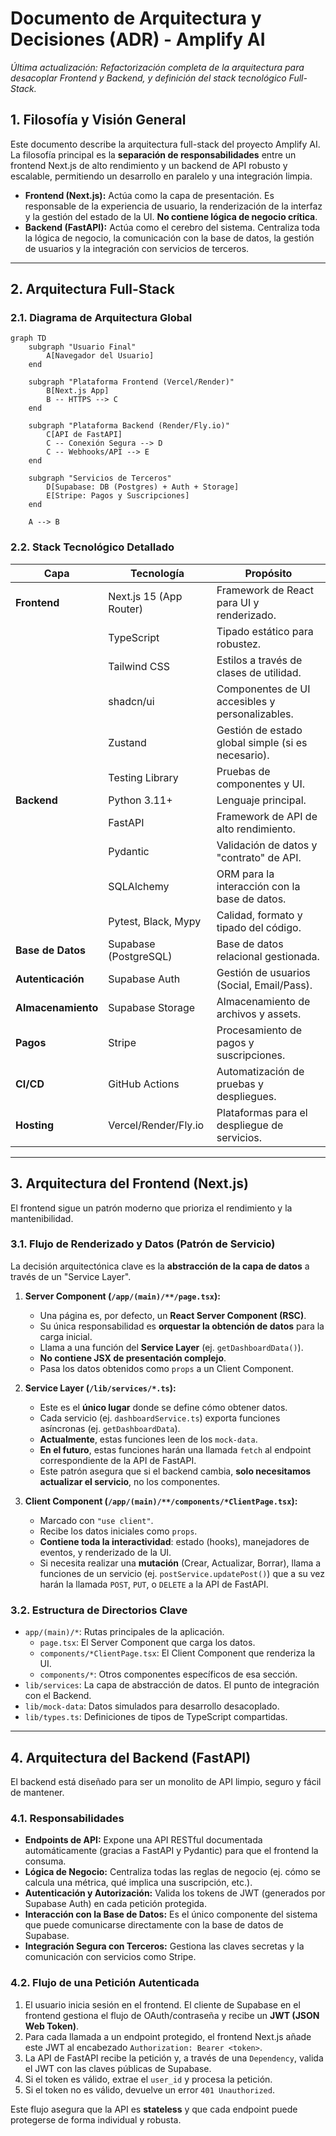 # Documento de Arquitectura y Decisiones (ADR) - Amplify AI

*Última actualización: Refactorización completa de la arquitectura para desacoplar Frontend y Backend, y definición del stack tecnológico Full-Stack.*

## 1. Filosofía y Visión General

Este documento describe la arquitectura full-stack del proyecto Amplify AI. La filosofía principal es la **separación de responsabilidades** entre un frontend Next.js de alto rendimiento y un backend de API robusto y escalable, permitiendo un desarrollo en paralelo y una integración limpia.

*   **Frontend (Next.js):** Actúa como la capa de presentación. Es responsable de la experiencia de usuario, la renderización de la interfaz y la gestión del estado de la UI. **No contiene lógica de negocio crítica**.
*   **Backend (FastAPI):** Actúa como el cerebro del sistema. Centraliza toda la lógica de negocio, la comunicación con la base de datos, la gestión de usuarios y la integración con servicios de terceros.

---

## 2. Arquitectura Full-Stack

### 2.1. Diagrama de Arquitectura Global

```mermaid
graph TD
    subgraph "Usuario Final"
        A[Navegador del Usuario]
    end

    subgraph "Plataforma Frontend (Vercel/Render)"
        B[Next.js App]
        B -- HTTPS --> C
    end

    subgraph "Plataforma Backend (Render/Fly.io)"
        C[API de FastAPI]
        C -- Conexión Segura --> D
        C -- Webhooks/API --> E
    end

    subgraph "Servicios de Terceros"
        D[Supabase: DB (Postgres) + Auth + Storage]
        E[Stripe: Pagos y Suscripciones]
    end

    A --> B
```

### 2.2. Stack Tecnológico Detallado

| Capa      | Tecnología        | Propósito                                       |
|-----------|-------------------|-------------------------------------------------|
| **Frontend**  | Next.js 15 (App Router) | Framework de React para UI y renderizado.       |
|           | TypeScript        | Tipado estático para robustez.                  |
|           | Tailwind CSS      | Estilos a través de clases de utilidad.         |
|           | shadcn/ui         | Componentes de UI accesibles y personalizables. |
|           | Zustand           | Gestión de estado global simple (si es necesario). |
|           | Testing Library   | Pruebas de componentes y UI.                    |
| **Backend**   | Python 3.11+      | Lenguaje principal.                             |
|           | FastAPI           | Framework de API de alto rendimiento.           |
|           | Pydantic          | Validación de datos y "contrato" de API.        |
|           | SQLAlchemy        | ORM para la interacción con la base de datos.   |
|           | Pytest, Black, Mypy | Calidad, formato y tipado del código.           |
| **Base de Datos** | Supabase (PostgreSQL) | Base de datos relacional gestionada.        |
| **Autenticación** | Supabase Auth     | Gestión de usuarios (Social, Email/Pass). |
| **Almacenamiento** | Supabase Storage  | Almacenamiento de archivos y assets.       |
| **Pagos**     | Stripe            | Procesamiento de pagos y suscripciones.       |
| **CI/CD**     | GitHub Actions    | Automatización de pruebas y despliegues.      |
| **Hosting**   | Vercel/Render/Fly.io | Plataformas para el despliegue de servicios.  |

---

## 3. Arquitectura del Frontend (Next.js)

El frontend sigue un patrón moderno que prioriza el rendimiento y la mantenibilidad.

### 3.1. Flujo de Renderizado y Datos (Patrón de Servicio)

La decisión arquitectónica clave es la **abstracción de la capa de datos** a través de un "Service Layer".

1.  **Server Component (`/app/(main)/**/page.tsx`):**
    *   Una página es, por defecto, un **React Server Component (RSC)**.
    *   Su única responsabilidad es **orquestar la obtención de datos** para la carga inicial.
    *   Llama a una función del **Service Layer** (ej. `getDashboardData()`).
    *   **No contiene JSX de presentación complejo**.
    *   Pasa los datos obtenidos como `props` a un Client Component.

2.  **Service Layer (`/lib/services/*.ts`):**
    *   Este es el **único lugar** donde se define cómo obtener datos.
    *   Cada servicio (ej. `dashboardService.ts`) exporta funciones asíncronas (ej. `getDashboardData`).
    *   **Actualmente**, estas funciones leen de los `mock-data`.
    *   **En el futuro**, estas funciones harán una llamada `fetch` al endpoint correspondiente de la API de FastAPI.
    *   Este patrón asegura que si el backend cambia, **solo necesitamos actualizar el servicio**, no los componentes.

3.  **Client Component (`/app/(main)/**/components/*ClientPage.tsx`):**
    *   Marcado con `"use client"`.
    *   Recibe los datos iniciales como `props`.
    *   **Contiene toda la interactividad**: estado (hooks), manejadores de eventos, y renderizado de la UI.
    *   Si necesita realizar una **mutación** (Crear, Actualizar, Borrar), llama a funciones de un servicio (ej. `postService.updatePost()`) que a su vez harán la llamada `POST`, `PUT`, o `DELETE` a la API de FastAPI.

### 3.2. Estructura de Directorios Clave

-   `app/(main)/*`: Rutas principales de la aplicación.
    -   `page.tsx`: El Server Component que carga los datos.
    -   `components/*ClientPage.tsx`: El Client Component que renderiza la UI.
    -   `components/*`: Otros componentes específicos de esa sección.
-   `lib/services`: La capa de abstracción de datos. El punto de integración con el Backend.
-   `lib/mock-data`: Datos simulados para desarrollo desacoplado.
-   `lib/types.ts`: Definiciones de tipos de TypeScript compartidas.

---

## 4. Arquitectura del Backend (FastAPI)

El backend está diseñado para ser un monolito de API limpio, seguro y fácil de mantener.

### 4.1. Responsabilidades

*   **Endpoints de API:** Expone una API RESTful documentada automáticamente (gracias a FastAPI y Pydantic) para que el frontend la consuma.
*   **Lógica de Negocio:** Centraliza todas las reglas de negocio (ej. cómo se calcula una métrica, qué implica una suscripción, etc.).
*   **Autenticación y Autorización:** Valida los tokens de JWT (generados por Supabase Auth) en cada petición protegida.
*   **Interacción con la Base de Datos:** Es el único componente del sistema que puede comunicarse directamente con la base de datos de Supabase.
*   **Integración Segura con Terceros:** Gestiona las claves secretas y la comunicación con servicios como Stripe.

### 4.2. Flujo de una Petición Autenticada

1.  El usuario inicia sesión en el frontend. El cliente de Supabase en el frontend gestiona el flujo de OAuth/contraseña y recibe un **JWT (JSON Web Token)**.
2.  Para cada llamada a un endpoint protegido, el frontend Next.js añade este JWT al encabezado `Authorization: Bearer <token>`.
3.  La API de FastAPI recibe la petición y, a través de una `Dependency`, valida el JWT con las claves públicas de Supabase.
4.  Si el token es válido, extrae el `user_id` y procesa la petición.
5.  Si el token no es válido, devuelve un error `401 Unauthorized`.

Este flujo asegura que la API es **stateless** y que cada endpoint puede protegerse de forma individual y robusta. 